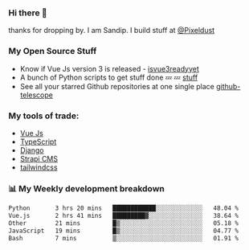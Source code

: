### Hi there 👋

thanks for dropping by.
I am Sandip. I build stuff at [@Pixeldust](github.com/pixeldust-in/)

###  **My Open Source Stuff**

 - Know if Vue Js version 3 is released -  [isvue3readyyet](https://github.com/sandiprb/isvue3readyyet)
 - A bunch of Python scripts to get stuff done 💤 💤 [stuff](https://github.com/sandiprb/stuff)
 - See all your starred Github repositories at one single place [github-telescope](https://github.com/sandiprb/github-telescope)



###  **My tools of trade:**
 - [Vue Js](https://github.com/vuejs/vue/)
 - [TypeScript](https://github.com/microsoft/TypeScript)
 - [Django](github.com/django/django)
 - [Strapi CMS](github.com/strapi/strapi)
 - [tailwindcss](https://github.com/tailwindlabs/tailwindcss)


###  📊 **My Weekly development breakdown**
<!--START_SECTION:waka-->

```txt
Python       3 hrs 20 mins   ████████████░░░░░░░░░░░░░   48.04 %
Vue.js       2 hrs 41 mins   █████████▓░░░░░░░░░░░░░░░   38.64 %
Other        21 mins         █▒░░░░░░░░░░░░░░░░░░░░░░░   05.18 %
JavaScript   19 mins         █▒░░░░░░░░░░░░░░░░░░░░░░░   04.77 %
Bash         7 mins          ▒░░░░░░░░░░░░░░░░░░░░░░░░   01.91 %
```

<!--END_SECTION:waka-->
